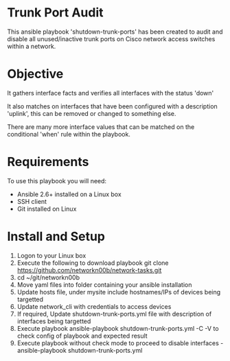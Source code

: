 # Trunk Port Audit

This ansible playbook 'shutdown-trunk-ports' has been created to audit and disable all unused/inactive trunk ports on Cisco network access switches within a network.

# Objective

It gathers interface facts and verifies all interfaces with the status 'down'

It also matches on interfaces that have been configured with a description 'uplink', this can be removed or changed to something else.

There are many more interface values that can be matched on the conditional 'when' rule within the playbook.

# Requirements
To use this playbook you will need:
- Ansible 2.6+ installed on a Linux box
- SSH client
- Git installed on Linux

# Install and Setup
1. Logon to your Linux box
2. Execute the following to download playbook git clone https://github.com/networkn00b/network-tasks.git
3. cd ~/git/networkn00b
4. Move yaml files into folder containing your ansible installation
5. Update hosts file, under mysite include hostnames/IPs of devices being targetted
6. Update network_cli with credentials to access devices
7. If required, Update shutdown-trunk-ports.yml file  with description of interfaces being targetted
8. Execute playbook ansible-playbook shutdown-trunk-ports.yml -C -V to check config of playbook and expected result
9. Execute playbook without check mode to proceed to disable interfaces - ansible-playbook shutdown-trunk-ports.yml




